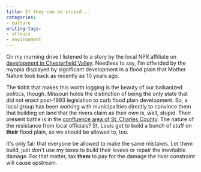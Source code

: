 ```yaml
---
title: If they can be stupid...
categories:
- culture
writing-tags:
- stlouis
- environment
---
```


On my morning drive I listened to a story by the local NPR affiliate on [development in Chesterfield Valley][1].  Needless to say, I'm offended by the myopia displayed by significant development in a flood plain that Mother Nature took back as recently as 10 years ago.

   [1]: http://www.publicbroadcasting.net/kwmu/news.newsmain?action=article&ARTICLE_ID=514846

The tidbit that makes this worth logging is the beauty of our balkanized politics, though.  Missouri holds the distinction of being the only state that did not enact post-1993 legislation to curb flood plain development.  So, a local group has been working with municipalities directly to convince them that building on land that the rivers claim as their own is, well, stupid.  Their present battle is in the [confluence area of St. Charles County][2].  The nature of the resistance from local officials?  St. Louis got to build a bunch of stuff on **their** flood plain, so we should be allowed to, too.

   [2]: http://www.conservation.state.mo.us/conmag/2003/06/20.htm

It's only fair that everyone be allowed to make the same mistakes.  Let them build, just don't use my taxes to build their levees or repair the inevitable damage.  For that matter, tax **them** to pay for the damage the river constraint will cause upstream.
